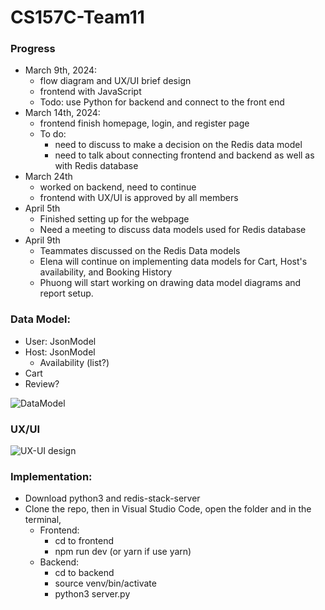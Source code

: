 # CS157C-Team11


### Progress
  - March 9th, 2024:
      - flow diagram and UX/UI brief design
      - frontend with JavaScript
      - Todo: use Python for backend and connect to the front end 
  - March 14th, 2024:
      - frontend finish homepage, login, and register page
      - To do:
         - need to discuss to make a decision on the Redis data model
         - need to talk about connecting frontend and backend as well as with Redis database
  - March 24th
      - worked on backend, need to continue
      - frontend with UX/UI is approved by all members
  - April 5th
      - Finished setting up for the webpage
      - Need a meeting to discuss data models used for Redis database
  - April 9th
      - Teammates discussed on the Redis Data models
      - Elena will continue on implementing data models for Cart, Host's availability, and Booking History
      - Phuong will start working on drawing data model diagrams and report setup.  

### Data Model:
- User: JsonModel
- Host: JsonModel
  - Availability (list?)
- Cart
- Review?

![DataModel](https://github.com/PhuongHuynh9987/CS157C-Team11/assets/54336313/ada72308-055b-4988-82be-a4ebafe7097f)

### UX/UI

![UX-UI design](https://github.com/PhuongHuynh9987/CS157C-Team11/assets/54336313/a33ea9c2-0922-41d0-b4a3-a8184b569916)


### Implementation:
- Download python3 and redis-stack-server
- Clone the repo, then in Visual Studio Code, open the folder and in the terminal,
   - Frontend:
      + cd to frontend
      + npm run dev (or yarn if use yarn)
   - Backend:
      + cd to backend
      + source venv/bin/activate
      + python3 server.py
